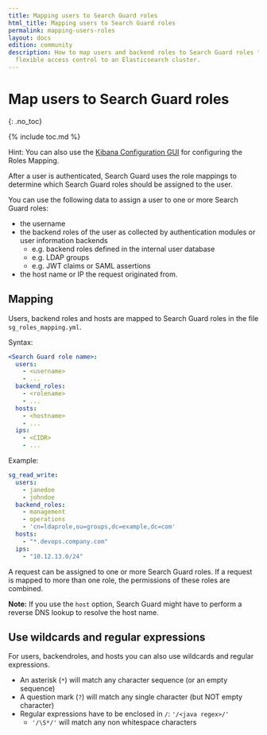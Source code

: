 ```yaml
---
title: Mapping users to Search Guard roles
html_title: Mapping users to Search Guard roles
permalink: mapping-users-roles
layout: docs
edition: community
description: How to map users and backend roles to Search Guard roles to implement
  flexible access control to an Elasticsearch cluster.
---
```

<!---
Copyright 2022 floragunn GmbH
-->
# Map users to Search Guard roles
{: .no_toc}

{% include toc.md %}

Hint: You can also use the [Kibana Configuration GUI](configuration-gui) for configuring the Roles Mapping.

After a user is authenticated, Search Guard uses the role mappings to determine which Search Guard roles should be assigned to the user.

You can use the following data to assign a user to one or more Search Guard roles:

* the username
* the backend roles of the user as collected by authentication modules or user information backends
  * e.g. backend roles defined in the internal user database
  * e.g. LDAP groups
  * e.g. JWT claims or SAML assertions
* the host name or IP the request originated from.

## Mapping

Users, backend roles and hosts are mapped to Search Guard roles in the file `sg_roles_mapping.yml`.

Syntax:

```yaml
<Search Guard role name>:
  users:
    - <username>
    - ...
  backend_roles:
    - <rolename>
    - ...
  hosts:
    - <hostname>
    - ...
  ips:
    - <CIDR>
    - ...  
```

Example:

```yaml
sg_read_write:
  users:
    - janedoe
    - johndoe
  backend_roles:
    - management
    - operations
    - 'cn=ldaprole,ou=groups,dc=example,dc=com'
  hosts:
    - "*.devops.company.com"
  ips:
    - "10.12.13.0/24"
```

A request can be assigned to one or more Search Guard roles. If a request is mapped to more than one role, the permissions of these roles are combined.

**Note:** If you use the `host` option, Search Guard might have to perform a reverse DNS lookup to resolve the host name.

## Use wildcards and regular expressions

For users, backendroles, and hosts you can also use wildcards and regular expressions.

* An asterisk (`*`) will match any character sequence (or an empty sequence)
* A question mark (`?`) will match any single character (but NOT empty character)
* Regular expressions have to be enclosed in `/`: `'/<java regex>/'`
  * `'/\S*/'` will match any non whitespace characters
